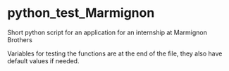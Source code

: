 # python_test_Marmignon
Short python script for an application for an internship at Marmignon Brothers

Variables for testing the functions are at the end of the file, they also have default values if needed.
